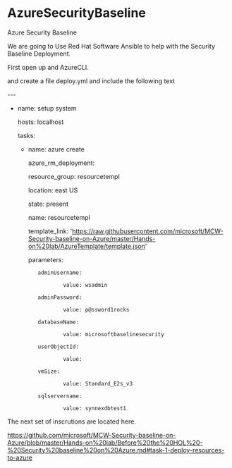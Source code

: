 # AzureSecurityBaseline
Azure Security Baseline


We are going to Use Red Hat Software Ansible to help with the Security Baseline Deployment. 

First open up and AzureCLI. 

and create a file deploy.yml  and include the following text

<p> 
---

- name: setup system

   hosts: localhost

   tasks:

     - name: azure create

       azure_rm_deployment:

         resource_group: resourcetempl

         location: east US

         state: present

         name: resourcetempl

        template_link: 'https://raw.githubusercontent.com/microsoft/MCW-Security-baseline-on-Azure/master/Hands-on%20lab/AzureTemplate/template.json'

         parameters:

              adminUsername:

                      value: wsadmin

              adminPassword:

                      value: p@ssword1rocks

              databaseName:

                      value: microsoftbaselinesecurity

              userObjectId:

                      value: 

              vmSize:

                      value: Standard_E2s_v3

              sqlservername:

                      value: synnexdbtest1     


</p>

The next set of inscrutions are located here. 


https://github.com/microsoft/MCW-Security-baseline-on-Azure/blob/master/Hands-on%20lab/Before%20the%20HOL%20-%20Security%20baseline%20on%20Azure.md#task-1-deploy-resources-to-azure
